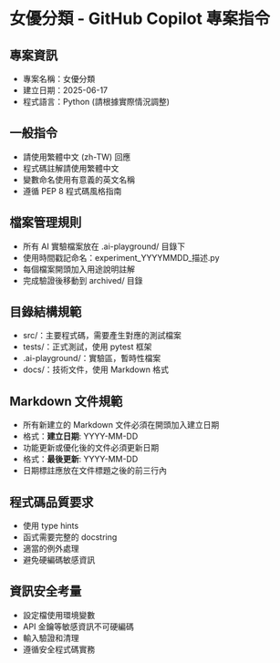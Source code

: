 # 女優分類 - GitHub Copilot 專案指令

## 專案資訊
- 專案名稱：女優分類
- 建立日期：2025-06-17
- 程式語言：Python (請根據實際情況調整)

## 一般指令
- 請使用繁體中文 (zh-TW) 回應
- 程式碼註解請使用繁體中文
- 變數命名使用有意義的英文名稱
- 遵循 PEP 8 程式碼風格指南

## 檔案管理規則
- 所有 AI 實驗檔案放在 .ai-playground/ 目錄下
- 使用時間戳記命名：experiment_YYYYMMDD_描述.py
- 每個檔案開頭加入用途說明註解
- 完成驗證後移動到 archived/ 目錄

## 目錄結構規範
- src/：主要程式碼，需要產生對應的測試檔案
- tests/：正式測試，使用 pytest 框架
- .ai-playground/：實驗區，暫時性檔案
- docs/：技術文件，使用 Markdown 格式

## Markdown 文件規範
- 所有新建立的 Markdown 文件必須在開頭加入建立日期
- 格式：**建立日期**: YYYY-MM-DD
- 功能更新或優化後的文件必須更新日期
- 格式：**最後更新**: YYYY-MM-DD
- 日期標註應放在文件標題之後的前三行內

## 程式碼品質要求
- 使用 type hints
- 函式需要完整的 docstring
- 適當的例外處理
- 避免硬編碼敏感資訊

## 資訊安全考量
- 設定檔使用環境變數
- API 金鑰等敏感資訊不可硬編碼
- 輸入驗證和清理
- 遵循安全程式碼實務